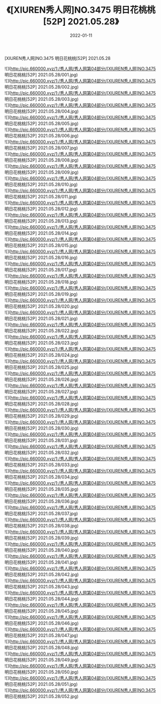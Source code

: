﻿---
layout: post
title:  《[XIUREN秀人网]NO.3475 明日花桃桃[52P] 2021.05.28》
date:   2022-01-11
img: http://pic.660000.xyz/1:/秀人网/秀人网第04部分/[XIUREN秀人网]NO.3475 明日花桃桃[52P] 2021.05.28/000.jpg
categories: [美女, 清纯, 唯美]
---

[XIUREN秀人网]NO.3475 明日花桃桃[52P] 2021.05.28

 ![](http://pic.660000.xyz/1:/秀人网/秀人网第04部分/[XIUREN秀人网]NO.3475 明日花桃桃[52P] 2021.05.28/001.jpg) <br>![](http://pic.660000.xyz/1:/秀人网/秀人网第04部分/[XIUREN秀人网]NO.3475 明日花桃桃[52P] 2021.05.28/002.jpg) <br>![](http://pic.660000.xyz/1:/秀人网/秀人网第04部分/[XIUREN秀人网]NO.3475 明日花桃桃[52P] 2021.05.28/003.jpg) <br>![](http://pic.660000.xyz/1:/秀人网/秀人网第04部分/[XIUREN秀人网]NO.3475 明日花桃桃[52P] 2021.05.28/004.jpg) <br>![](http://pic.660000.xyz/1:/秀人网/秀人网第04部分/[XIUREN秀人网]NO.3475 明日花桃桃[52P] 2021.05.28/005.jpg) <br>![](http://pic.660000.xyz/1:/秀人网/秀人网第04部分/[XIUREN秀人网]NO.3475 明日花桃桃[52P] 2021.05.28/006.jpg) <br>![](http://pic.660000.xyz/1:/秀人网/秀人网第04部分/[XIUREN秀人网]NO.3475 明日花桃桃[52P] 2021.05.28/007.jpg) <br>![](http://pic.660000.xyz/1:/秀人网/秀人网第04部分/[XIUREN秀人网]NO.3475 明日花桃桃[52P] 2021.05.28/008.jpg) <br>![](http://pic.660000.xyz/1:/秀人网/秀人网第04部分/[XIUREN秀人网]NO.3475 明日花桃桃[52P] 2021.05.28/009.jpg) <br>![](http://pic.660000.xyz/1:/秀人网/秀人网第04部分/[XIUREN秀人网]NO.3475 明日花桃桃[52P] 2021.05.28/010.jpg) <br>![](http://pic.660000.xyz/1:/秀人网/秀人网第04部分/[XIUREN秀人网]NO.3475 明日花桃桃[52P] 2021.05.28/011.jpg) <br>![](http://pic.660000.xyz/1:/秀人网/秀人网第04部分/[XIUREN秀人网]NO.3475 明日花桃桃[52P] 2021.05.28/012.jpg) <br>![](http://pic.660000.xyz/1:/秀人网/秀人网第04部分/[XIUREN秀人网]NO.3475 明日花桃桃[52P] 2021.05.28/013.jpg) <br>![](http://pic.660000.xyz/1:/秀人网/秀人网第04部分/[XIUREN秀人网]NO.3475 明日花桃桃[52P] 2021.05.28/014.jpg) <br>![](http://pic.660000.xyz/1:/秀人网/秀人网第04部分/[XIUREN秀人网]NO.3475 明日花桃桃[52P] 2021.05.28/015.jpg) <br>![](http://pic.660000.xyz/1:/秀人网/秀人网第04部分/[XIUREN秀人网]NO.3475 明日花桃桃[52P] 2021.05.28/016.jpg) <br>![](http://pic.660000.xyz/1:/秀人网/秀人网第04部分/[XIUREN秀人网]NO.3475 明日花桃桃[52P] 2021.05.28/017.jpg) <br>![](http://pic.660000.xyz/1:/秀人网/秀人网第04部分/[XIUREN秀人网]NO.3475 明日花桃桃[52P] 2021.05.28/018.jpg) <br>![](http://pic.660000.xyz/1:/秀人网/秀人网第04部分/[XIUREN秀人网]NO.3475 明日花桃桃[52P] 2021.05.28/019.jpg) <br>![](http://pic.660000.xyz/1:/秀人网/秀人网第04部分/[XIUREN秀人网]NO.3475 明日花桃桃[52P] 2021.05.28/020.jpg) <br>![](http://pic.660000.xyz/1:/秀人网/秀人网第04部分/[XIUREN秀人网]NO.3475 明日花桃桃[52P] 2021.05.28/021.jpg) <br>![](http://pic.660000.xyz/1:/秀人网/秀人网第04部分/[XIUREN秀人网]NO.3475 明日花桃桃[52P] 2021.05.28/022.jpg) <br>![](http://pic.660000.xyz/1:/秀人网/秀人网第04部分/[XIUREN秀人网]NO.3475 明日花桃桃[52P] 2021.05.28/023.jpg) <br>![](http://pic.660000.xyz/1:/秀人网/秀人网第04部分/[XIUREN秀人网]NO.3475 明日花桃桃[52P] 2021.05.28/024.jpg) <br>![](http://pic.660000.xyz/1:/秀人网/秀人网第04部分/[XIUREN秀人网]NO.3475 明日花桃桃[52P] 2021.05.28/025.jpg) <br>![](http://pic.660000.xyz/1:/秀人网/秀人网第04部分/[XIUREN秀人网]NO.3475 明日花桃桃[52P] 2021.05.28/026.jpg) <br>![](http://pic.660000.xyz/1:/秀人网/秀人网第04部分/[XIUREN秀人网]NO.3475 明日花桃桃[52P] 2021.05.28/027.jpg) <br>![](http://pic.660000.xyz/1:/秀人网/秀人网第04部分/[XIUREN秀人网]NO.3475 明日花桃桃[52P] 2021.05.28/028.jpg) <br>![](http://pic.660000.xyz/1:/秀人网/秀人网第04部分/[XIUREN秀人网]NO.3475 明日花桃桃[52P] 2021.05.28/029.jpg) <br>![](http://pic.660000.xyz/1:/秀人网/秀人网第04部分/[XIUREN秀人网]NO.3475 明日花桃桃[52P] 2021.05.28/030.jpg) <br>![](http://pic.660000.xyz/1:/秀人网/秀人网第04部分/[XIUREN秀人网]NO.3475 明日花桃桃[52P] 2021.05.28/031.jpg) <br>![](http://pic.660000.xyz/1:/秀人网/秀人网第04部分/[XIUREN秀人网]NO.3475 明日花桃桃[52P] 2021.05.28/032.jpg) <br>![](http://pic.660000.xyz/1:/秀人网/秀人网第04部分/[XIUREN秀人网]NO.3475 明日花桃桃[52P] 2021.05.28/033.jpg) <br>![](http://pic.660000.xyz/1:/秀人网/秀人网第04部分/[XIUREN秀人网]NO.3475 明日花桃桃[52P] 2021.05.28/034.jpg) <br>![](http://pic.660000.xyz/1:/秀人网/秀人网第04部分/[XIUREN秀人网]NO.3475 明日花桃桃[52P] 2021.05.28/035.jpg) <br>![](http://pic.660000.xyz/1:/秀人网/秀人网第04部分/[XIUREN秀人网]NO.3475 明日花桃桃[52P] 2021.05.28/036.jpg) <br>![](http://pic.660000.xyz/1:/秀人网/秀人网第04部分/[XIUREN秀人网]NO.3475 明日花桃桃[52P] 2021.05.28/037.jpg) <br>![](http://pic.660000.xyz/1:/秀人网/秀人网第04部分/[XIUREN秀人网]NO.3475 明日花桃桃[52P] 2021.05.28/038.jpg) <br>![](http://pic.660000.xyz/1:/秀人网/秀人网第04部分/[XIUREN秀人网]NO.3475 明日花桃桃[52P] 2021.05.28/039.jpg) <br>![](http://pic.660000.xyz/1:/秀人网/秀人网第04部分/[XIUREN秀人网]NO.3475 明日花桃桃[52P] 2021.05.28/040.jpg) <br>![](http://pic.660000.xyz/1:/秀人网/秀人网第04部分/[XIUREN秀人网]NO.3475 明日花桃桃[52P] 2021.05.28/041.jpg) <br>![](http://pic.660000.xyz/1:/秀人网/秀人网第04部分/[XIUREN秀人网]NO.3475 明日花桃桃[52P] 2021.05.28/042.jpg) <br>![](http://pic.660000.xyz/1:/秀人网/秀人网第04部分/[XIUREN秀人网]NO.3475 明日花桃桃[52P] 2021.05.28/043.jpg) <br>![](http://pic.660000.xyz/1:/秀人网/秀人网第04部分/[XIUREN秀人网]NO.3475 明日花桃桃[52P] 2021.05.28/044.jpg) <br>![](http://pic.660000.xyz/1:/秀人网/秀人网第04部分/[XIUREN秀人网]NO.3475 明日花桃桃[52P] 2021.05.28/045.jpg) <br>![](http://pic.660000.xyz/1:/秀人网/秀人网第04部分/[XIUREN秀人网]NO.3475 明日花桃桃[52P] 2021.05.28/046.jpg) <br>![](http://pic.660000.xyz/1:/秀人网/秀人网第04部分/[XIUREN秀人网]NO.3475 明日花桃桃[52P] 2021.05.28/047.jpg) <br>![](http://pic.660000.xyz/1:/秀人网/秀人网第04部分/[XIUREN秀人网]NO.3475 明日花桃桃[52P] 2021.05.28/048.jpg) <br>![](http://pic.660000.xyz/1:/秀人网/秀人网第04部分/[XIUREN秀人网]NO.3475 明日花桃桃[52P] 2021.05.28/049.jpg) <br>![](http://pic.660000.xyz/1:/秀人网/秀人网第04部分/[XIUREN秀人网]NO.3475 明日花桃桃[52P] 2021.05.28/050.jpg) <br>![](http://pic.660000.xyz/1:/秀人网/秀人网第04部分/[XIUREN秀人网]NO.3475 明日花桃桃[52P] 2021.05.28/051.jpg) <br>![](http://pic.660000.xyz/1:/秀人网/秀人网第04部分/[XIUREN秀人网]NO.3475 明日花桃桃[52P] 2021.05.28/052.jpg) <br>